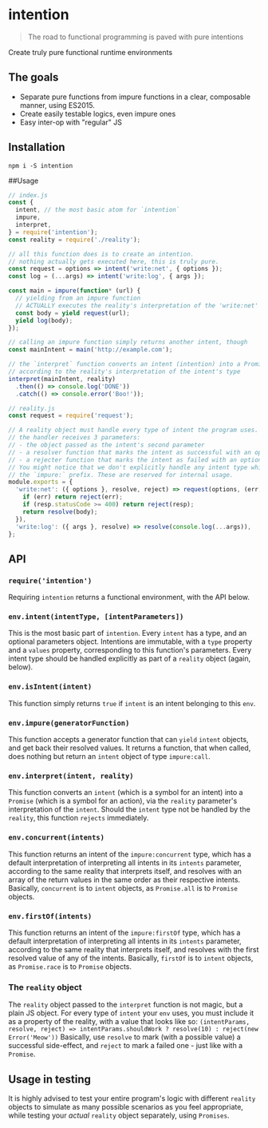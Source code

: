 # intention
>The road to functional programming is paved with pure intentions

Create truly pure functional runtime environments

## The goals
- Separate pure functions from impure functions in a clear, composable manner, using ES2015.
- Create easily testable logics, even impure ones
- Easy inter-op with "regular" JS

## Installation
`npm i -S intention`

##Usage
```js
// index.js
const {
  intent, // the most basic atom for `intention`
  impure,
  interpret,
} = require('intention');
const reality = require('./reality');

// all this function does is to create an intention.
// nothing actually gets executed here, this is truly pure.
const request = options => intent('write:net', { options });
const log = (...args) => intent('write:log', { args });

const main = impure(function* (url) {
  // yielding from an impure function
  // ACTUALLY executes the reality's interpretation of the 'write:net' intent, see below
  const body = yield request(url);
  yield log(body);
});

// calling an impure function simply returns another intent, though
const mainIntent = main('http://example.com');

// the `interpret` function converts an intent (intention) into a Promise (action),
// according to the reality's interpretation of the intent's type
interpret(mainIntent, reality)
  .then(() => console.log('DONE'))
  .catch(() => console.error('Boo!'));

// reality.js
const request = require('request');

// A reality object must handle every type of intent the program uses.
// the handler receives 3 parameters:
// - the object passed as the intent's second parameter
// - a resolver function that marks the intent as successful with an optional value
// - a rejecter function that marks the intent as failed with an optional value
// You might notice that we don't explicitly handle any intent type which starts with
// the `impure:` prefix. These are reserved for internal usage.
module.exports = {
  'write:net': ({ options }, resolve, reject) => request(options, (err, resp, body) => {
    if (err) return reject(err);
    if (resp.statusCode >= 400) return reject(resp);
    return resolve(body);
  }),
  'write:log': ({ args }, resolve) => resolve(console.log(...args)),
};
```

## API
### `require('intention')`
Requiring `intention` returns a functional environment,
with the API below.

### `env.intent(intentType, [intentParameters])`
This is the most basic part of `intention`. Every `intent` has a type, and an optional parameters object.
Intentions are immutable, with a `type` property and a `values` property, corresponding to this function's parameters.
Every intent type should be handled explicitly as part of a `reality` object (again, below).

### `env.isIntent(intent)`
This function simply returns `true` if `intent` is an intent belonging to this `env`.

### `env.impure(generatorFunction)`
This function accepts a generator function that can `yield` `intent` objects, and get back their resolved values.
It returns a function, that when called, does nothing but return an `intent` object of type `impure:call`.

### `env.interpret(intent, reality)`
This function converts an `intent` (which is a symbol for an intent) into a `Promise` (which is a symbol for an action), via the `reality` parameter's interpretation of the `intent`.
Should the `intent` type not be handled by the `reality`, this function `rejects` immediately.

### `env.concurrent(intents)`
This function returns an intent of the `impure:concurrent` type,
which has a default interpretation of interpreting all intents in its `intents` parameter, according to the same reality that interprets itself, and resolves with an array of the return values in the same order as their respective intents. Basically, `concurrent` is to `intent` objects, as `Promise.all` is to `Promise` objects.

### `env.firstOf(intents)`
This function returns an intent of the `impure:firstOf` type,
which has a default interpretation of interpreting all intents in its `intents` parameter, according to the same reality that interprets itself, and resolves with the first resolved value of any of the intents. Basically, `firstOf` is to `intent` objects, as `Promise.race` is to `Promise` objects.

### The `reality` object
The `reality` object passed to the `interpret` function is not magic, but a plain JS object. For every type of `intent` your `env` uses, you must include it as a property of the reality, with a value that looks like so:
`(intentParams, resolve, reject) => intentParams.shouldWork ? resolve(10) : reject(new Error('Meow'))`
Basically, use `resolve` to mark (with a possible value) a successful side-effect, and `reject` to mark a failed one - just like with a `Promise`.

## Usage in testing
It is highly advised to test your entire program's logic with different `reality` objects to simulate as many possible scenarios as you feel appropriate, while testing your *actual* `reality` object separately, using `Promises`.
